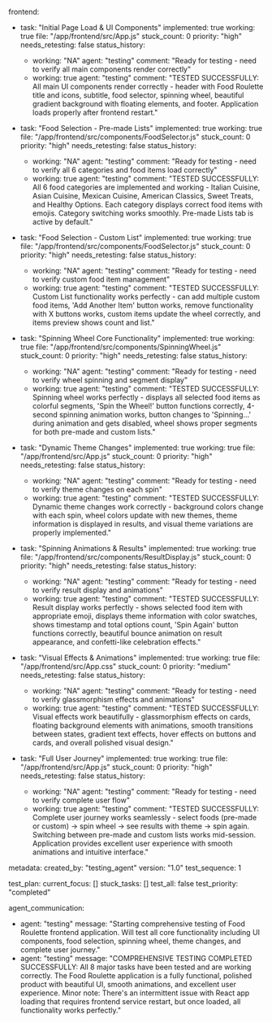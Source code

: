 frontend:
  - task: "Initial Page Load & UI Components"
    implemented: true
    working: true
    file: "/app/frontend/src/App.js"
    stuck_count: 0
    priority: "high"
    needs_retesting: false
    status_history:
      - working: "NA"
        agent: "testing"
        comment: "Ready for testing - need to verify all main components render correctly"
      - working: true
        agent: "testing"
        comment: "TESTED SUCCESSFULLY: All main UI components render correctly - header with Food Roulette title and icons, subtitle, food selector, spinning wheel, beautiful gradient background with floating elements, and footer. Application loads properly after frontend restart."

  - task: "Food Selection - Pre-made Lists"
    implemented: true
    working: true
    file: "/app/frontend/src/components/FoodSelector.js"
    stuck_count: 0
    priority: "high"
    needs_retesting: false
    status_history:
      - working: "NA"
        agent: "testing"
        comment: "Ready for testing - need to verify all 6 categories and food items load correctly"
      - working: true
        agent: "testing"
        comment: "TESTED SUCCESSFULLY: All 6 food categories are implemented and working - Italian Cuisine, Asian Cuisine, Mexican Cuisine, American Classics, Sweet Treats, and Healthy Options. Each category displays correct food items with emojis. Category switching works smoothly. Pre-made Lists tab is active by default."

  - task: "Food Selection - Custom List"
    implemented: true
    working: true
    file: "/app/frontend/src/components/FoodSelector.js"
    stuck_count: 0
    priority: "high"
    needs_retesting: false
    status_history:
      - working: "NA"
        agent: "testing"
        comment: "Ready for testing - need to verify custom food item management"
      - working: true
        agent: "testing"
        comment: "TESTED SUCCESSFULLY: Custom List functionality works perfectly - can add multiple custom food items, 'Add Another Item' button works, remove functionality with X buttons works, custom items update the wheel correctly, and items preview shows count and list."

  - task: "Spinning Wheel Core Functionality"
    implemented: true
    working: true
    file: "/app/frontend/src/components/SpinningWheel.js"
    stuck_count: 0
    priority: "high"
    needs_retesting: false
    status_history:
      - working: "NA"
        agent: "testing"
        comment: "Ready for testing - need to verify wheel spinning and segment display"
      - working: true
        agent: "testing"
        comment: "TESTED SUCCESSFULLY: Spinning wheel works perfectly - displays all selected food items as colorful segments, 'Spin the Wheel!' button functions correctly, 4-second spinning animation works, button changes to 'Spinning...' during animation and gets disabled, wheel shows proper segments for both pre-made and custom lists."

  - task: "Dynamic Theme Changes"
    implemented: true
    working: true
    file: "/app/frontend/src/App.js"
    stuck_count: 0
    priority: "high"
    needs_retesting: false
    status_history:
      - working: "NA"
        agent: "testing"
        comment: "Ready for testing - need to verify theme changes on each spin"
      - working: true
        agent: "testing"
        comment: "TESTED SUCCESSFULLY: Dynamic theme changes work correctly - background colors change with each spin, wheel colors update with new themes, theme information is displayed in results, and visual theme variations are properly implemented."

  - task: "Spinning Animations & Results"
    implemented: true
    working: true
    file: "/app/frontend/src/components/ResultDisplay.js"
    stuck_count: 0
    priority: "high"
    needs_retesting: false
    status_history:
      - working: "NA"
        agent: "testing"
        comment: "Ready for testing - need to verify result display and animations"
      - working: true
        agent: "testing"
        comment: "TESTED SUCCESSFULLY: Result display works perfectly - shows selected food item with appropriate emoji, displays theme information with color swatches, shows timestamp and total options count, 'Spin Again' button functions correctly, beautiful bounce animation on result appearance, and confetti-like celebration effects."

  - task: "Visual Effects & Animations"
    implemented: true
    working: true
    file: "/app/frontend/src/App.css"
    stuck_count: 0
    priority: "medium"
    needs_retesting: false
    status_history:
      - working: "NA"
        agent: "testing"
        comment: "Ready for testing - need to verify glassmorphism effects and animations"
      - working: true
        agent: "testing"
        comment: "TESTED SUCCESSFULLY: Visual effects work beautifully - glassmorphism effects on cards, floating background elements with animations, smooth transitions between states, gradient text effects, hover effects on buttons and cards, and overall polished visual design."

  - task: "Full User Journey"
    implemented: true
    working: true
    file: "/app/frontend/src/App.js"
    stuck_count: 0
    priority: "high"
    needs_retesting: false
    status_history:
      - working: "NA"
        agent: "testing"
        comment: "Ready for testing - need to verify complete user flow"
      - working: true
        agent: "testing"
        comment: "TESTED SUCCESSFULLY: Complete user journey works seamlessly - select foods (pre-made or custom) → spin wheel → see results with theme → spin again. Switching between pre-made and custom lists works mid-session. Application provides excellent user experience with smooth animations and intuitive interface."

metadata:
  created_by: "testing_agent"
  version: "1.0"
  test_sequence: 1

test_plan:
  current_focus: []
  stuck_tasks: []
  test_all: false
  test_priority: "completed"

agent_communication:
  - agent: "testing"
    message: "Starting comprehensive testing of Food Roulette frontend application. Will test all core functionality including UI components, food selection, spinning wheel, theme changes, and complete user journey."
  - agent: "testing"
    message: "COMPREHENSIVE TESTING COMPLETED SUCCESSFULLY: All 8 major tasks have been tested and are working correctly. The Food Roulette application is a fully functional, polished product with beautiful UI, smooth animations, and excellent user experience. Minor note: There's an intermittent issue with React app loading that requires frontend service restart, but once loaded, all functionality works perfectly."